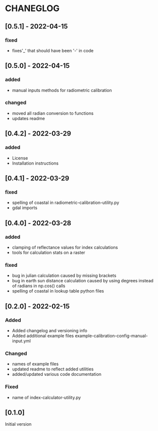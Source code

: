 # CHANEGLOG

## [0.5.1] - 2022-04-15
### fixed
-  fixes'_' that should have been '-' in code

## [0.5.0] - 2022-04-15
### added
- manual inputs methods for radiometric calibration 

### changed
- moved all radian conversion to functions
- updates readme

## [0.4.2] - 2022-03-29
### added
- License
- Installation instructions 

## [0.4.1] - 2022-03-29
### fixed  
- spelling of coastal in radiometric-calibration-utility.py
- gdal imports

## [0.4.0] - 2022-03-28
### added
- clamping of reflectance values for index calculations
- tools for calculation stats on a raster

### fixed
- bug in julian calculation caused by missing brackets
- bug in earth sun distance calculation caused by using degrees instead
of radians in np.cos() calls
- spelling of coastal in lookup table python files

## [0.2.0] - 2022-02-15
### Added
- Added changelog and versioning info
- Added additional example files
example-calibration-config-manual-input.yml
### Changed
- names of example files
- updated readme to reflect added utilities
- added/updated various code documentation 

### Fixed 
- name of index-calculator-utility.py

## [0.1.0]
Initial version





